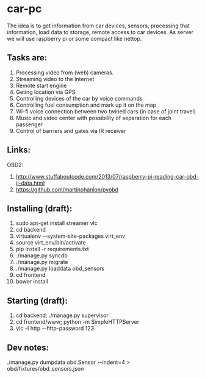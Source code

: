 car-pc
======
The idea is to get information from car devices, sensors, processing that information, load data to storage, remote access to car devices. As server we will use raspberry pi or some compact like nettop. 

Tasks are: 
----------
1. Processing video from (web) cameras.
2. Streaming video to the Internet
3. Remote start engine
4. Geting location via GPS
5. Controlling devices of the car by voice commands
6. Controlling fuel consumption and mark up it on the map
7. Wi-fi voice connection between two twined cars (in case of joint travel)
8. Music and video center with possibility of separation for each passenger
9. Control of barriers and gates via IR receiver


Links:
----------
OBD2:
 1. http://www.stuffaboutcode.com/2013/07/raspberry-pi-reading-car-obd-ii-data.html
 2. https://github.com/martinohanlon/pyobd


Installing (draft):
----------
 1. sudo apt-get install streamer vlc
 2. cd backend
 3. virtualenv --system-site-packages virt_env
 4. source virt_env/bin/activate
 5. pip install -r requirements.txt
 6. ./manage.py syncdb
 7. ./manage.py migrate
 8. ./manage.py loaddata obd_sensors
 9. cd frontend
 10. bower install

Starting (draft):
----------
 1. cd backend; ./manage.py supervisor
 2. cd frontend/www; python -m SimpleHTTPServer
 2. vlc -I http --http-password 123



Dev notes:
----------
 ./manage.py dumpdata obd.Sensor --indent=4 > obd/fixtures/obd_sensors.json
